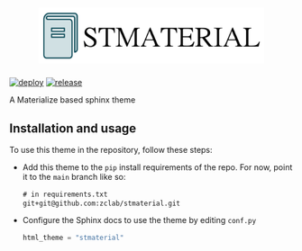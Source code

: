 <h1 align="center">
  <img src="docs/_static/logo.png" width="400">
</h1>

[![deploy](https://github.com/zclab/stmaterial/actions/workflows/deploy-docs.yml/badge.svg)](https://zclab.github.io/stmaterial/)
[![release](https://img.shields.io/github/release/zclab/stmaterial.svg)](https://github.com/zclab/stmaterial/releases)


A Materialize based sphinx theme


## Installation and usage

To use this theme in the repository, follow these steps:

- Add this theme to the `pip` install requirements of the repo. For now, point it to the `main` branch like so:

  ```
  # in requirements.txt
  git+git@github.com:zclab/stmaterial.git
  ```
- Configure the Sphinx docs to use the theme by editing `conf.py`

  ```python
  html_theme = "stmaterial"
  ```
